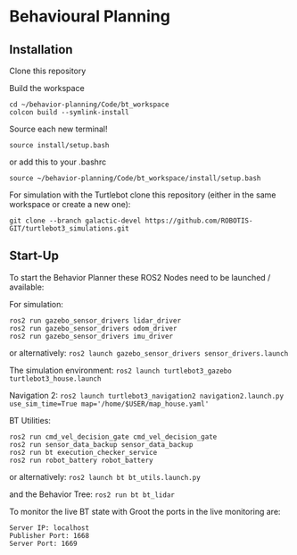 # Behavioural Planning

## Installation
Clone this repository

Build the workspace
```
cd ~/behavior-planning/Code/bt_workspace
colcon build --symlink-install 
```

Source each new terminal!


`source install/setup.bash`


or add this to your .bashrc


`source ~/behavior-planning/Code/bt_workspace/install/setup.bash`

For simulation with the Turtlebot clone this repository (either in the same workspace or create a new one):

`git clone --branch galactic-devel https://github.com/ROBOTIS-GIT/turtlebot3_simulations.git`




## Start-Up
To start the Behavior Planner these ROS2 Nodes need to be launched / available:

For simulation:
```
ros2 run gazebo_sensor_drivers lidar_driver
ros2 run gazebo_sensor_drivers odom_driver
ros2 run gazebo_sensor_drivers imu_driver
```

or alternatively:
`ros2 launch gazebo_sensor_drivers sensor_drivers.launch`

The simulation environment:
`ros2 launch turtlebot3_gazebo turtlebot3_house.launch`

Navigation 2:
`ros2 launch turtlebot3_navigation2 navigation2.launch.py use_sim_time=True map='/home/$USER/map_house.yaml'`

BT Utilities:
```
ros2 run cmd_vel_decision_gate cmd_vel_decision_gate
ros2 run sensor_data_backup sensor_data_backup
ros2 run bt execution_checker_service
ros2 run robot_battery robot_battery
```

or alternatively:
`ros2 launch bt bt_utils.launch.py`

and the Behavior Tree:
`ros2 run bt bt_lidar`

To monitor the live BT state with Groot the ports in the live monitoring are:
```
Server IP: localhost
Publisher Port: 1668
Server Port: 1669
```



## 

